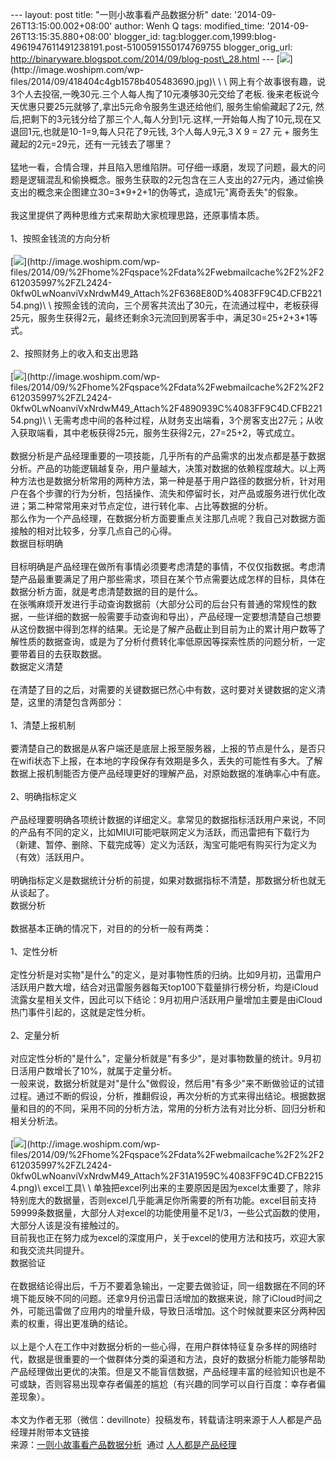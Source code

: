 --- layout: post title: "一则小故事看产品数据分析" date:
'2014-09-26T13:15:00.002+08:00' author: Wenh Q tags: modified\_time:
'2014-09-26T13:15:35.880+08:00' blogger\_id:
tag:blogger.com,1999:blog-4961947611491238191.post-5100591550174769755
blogger\_orig\_url:
http://binaryware.blogspot.com/2014/09/blog-post\_28.html ---
[![](https://images-blogger-opensocial.googleusercontent.com/gadgets/proxy?url=http%3A%2F%2Fimage.woshipm.com%2Fwp-files%2F2014%2F09%2F418404c4gb1578b405483690.jpg&container=blogger&gadget=a&rewriteMime=image%2F*)](http://image.woshipm.com/wp-files/2014/09/418404c4gb1578b405483690.jpg)\
\
\
网上有个故事很有趣，说3个人去投宿,一晚30元.三个人每人掏了10元凑够30元交给了老板.
後来老板说今天优惠只要25元就够了,拿出5元命令服务生退还给他们,
服务生偷偷藏起了2元,
然后,把剩下的3元钱分给了那三个人,每人分到1元.这样,一开始每人掏了10元,现在又退回1元,也就是10-1=9,每人只花了9元钱,
3个人每人9元,3 X 9 = 27 元 + 服务生藏起的2元=29元，还有一元钱去了哪里？\
\
猛地一看，合情合理，并且陷入思维陷阱。可仔细一琢磨，发现了问题，最大的问题是逻辑混乱和偷换概念。服务生获取的2元包含在三人支出的27元内，通过偷换支出的概念来企图建立30=3\*9+2+1的伪等式，造成1元"离奇丢失"的假象。\
\
我这里提供了两种思维方式来帮助大家梳理思路，还原事情本质。\
\
1、按照金钱流的方向分析\
\
[![](https://images-blogger-opensocial.googleusercontent.com/gadgets/proxy?url=http%3A%2F%2Fimage.woshipm.com%2Fwp-files%2F2014%2F09%2F%252Fhome%252Fqspace%252Fdata%252Fwebmailcache%252F2%252F2612035997%252FZL2424-0kfw0LwNoanviVxNrdwM49_Attach%252F6368E80D%254083FF9C4D.CFB22154.png&container=blogger&gadget=a&rewriteMime=image%2F*)](http://image.woshipm.com/wp-files/2014/09/%2Fhome%2Fqspace%2Fdata%2Fwebmailcache%2F2%2F2612035997%2FZL2424-0kfw0LwNoanviVxNrdwM49_Attach%2F6368E80D%4083FF9C4D.CFB22154.png)\
\
按照金钱的流向，三个房客共流出了30元，在流通过程中，老板获得25元，服务生获得2元，最终还剩余3元流回到房客手中，满足30=25+2+3\*1等式。\
\
2、按照财务上的收入和支出思路\
\
[![](https://images-blogger-opensocial.googleusercontent.com/gadgets/proxy?url=http%3A%2F%2Fimage.woshipm.com%2Fwp-files%2F2014%2F09%2F%252Fhome%252Fqspace%252Fdata%252Fwebmailcache%252F2%252F2612035997%252FZL2424-0kfw0LwNoanviVxNrdwM49_Attach%252F4890939C%254083FF9C4D.CFB22154.png&container=blogger&gadget=a&rewriteMime=image%2F*)](http://image.woshipm.com/wp-files/2014/09/%2Fhome%2Fqspace%2Fdata%2Fwebmailcache%2F2%2F2612035997%2FZL2424-0kfw0LwNoanviVxNrdwM49_Attach%2F4890939C%4083FF9C4D.CFB22154.png)\
\
无需考虑中间的各种过程，从财务支出端看，3个房客支出27元；从收入获取端看，其中老板获得25元，服务生获得2元，27=25+2，等式成立。\
\
数据分析是产品经理重要的一项技能，几乎所有的产品需求的出发点都是基于数据分析。产品的功能逻辑越复杂，用户量越大，决策对数据的依赖程度越大。以上两种方法也是数据分析常用的两种方法，第一种是基于用户路径的数据分析，针对用户在各个步骤的行为分析，包括操作、流失和停留时长，对产品或服务进行优化改进；第二种常常用来对节点定位，进行转化率、占比等数据的分析。\
那么作为一个产品经理，在数据分析方面要重点关注那几点呢？我自己对数据方面接触的相对比较多，分享几点自己的心得。\
数据目标明确\
\
目标明确是产品经理在做所有事情必须要考虑清楚的事情，不仅仅指数据。考虑清楚产品最重要满足了用户那些需求，项目在某个节点需要达成怎样的目标，具体在数据分析方面，就是考虑清楚数据的目的是什么。\
在张嘴麻烦开发进行手动查询数据前（大部分公司的后台只有普通的常规性的数据，一些详细的数据一般需要手动查询和导出），产品经理一定要想清楚自己想要从这份数据中得到怎样的结果。无论是了解产品截止到目前为止的累计用户数等了解性质的数据查询，或是为了分析付费转化率低原因等探索性质的问题分析，一定要带着目的去获取数据。\
数据定义清楚\
\
在清楚了目的之后，对需要的关键数据已然心中有数，这时要对关键数据的定义清楚，这里的清楚包含两部分：\
\
1、清楚上报机制\
\
要清楚自己的数据是从客户端还是底层上报至服务器，上报的节点是什么，是否只在wifi状态下上报，在本地的字段保存有效期是多久，丢失的可能性有多大。了解数据上报机制能否方便产品经理更好的理解产品，对原始数据的准确率心中有底。\
\
2、明确指标定义\
\
产品经理要明确各项统计数据的详细定义。拿常见的数据指标活跃用户来说，不同的产品有不同的定义，比如MIUI可能吧联网定义为活跃，而迅雷把有下载行为（新建、暂停、删除、下载完成等）定义为活跃，淘宝可能吧有购买行为定义为（有效）活跃用户。\
\
明确指标定义是数据统计分析的前提，如果对数据指标不清楚，那数据分析也就无从谈起了。\
数据分析\
\
数据基本正确的情况下，对目的的分析一般有两类：\
\
1、定性分析\
\
定性分析是对实物"是什么"的定义，是对事物性质的归纳。比如9月初，迅雷用户活跃用户数大增，结合对迅雷服务器每天top100下载量排行榜分析，均是iCloud流露女星相关文件，因此可以下结论：9月初用户活跃用户量增加主要是由iCloud热门事件引起的，这就是定性分析。\
\
2、定量分析\
\
对应定性分析的"是什么"，定量分析就是"有多少"，是对事物数量的统计。9月初日活用户数增长了10%，就属于定量分析。\
一般来说，数据分析就是对"是什么"做假设，然后用"有多少"来不断做验证的试错过程。通过不断的假设，分析，推翻假设，再次分析的方式来得出结论。根据数据量和目的的不同，采用不同的分析方法，常用的分析方法有对比分析、回归分析和相关分析法。\
\
[![](https://images-blogger-opensocial.googleusercontent.com/gadgets/proxy?url=http%3A%2F%2Fimage.woshipm.com%2Fwp-files%2F2014%2F09%2F%252Fhome%252Fqspace%252Fdata%252Fwebmailcache%252F2%252F2612035997%252FZL2424-0kfw0LwNoanviVxNrdwM49_Attach%252F31A1959C%254083FF9C4D.CFB22154.png&container=blogger&gadget=a&rewriteMime=image%2F*)](http://image.woshipm.com/wp-files/2014/09/%2Fhome%2Fqspace%2Fdata%2Fwebmailcache%2F2%2F2612035997%2FZL2424-0kfw0LwNoanviVxNrdwM49_Attach%2F31A1959C%4083FF9C4D.CFB22154.png)\
excel工具\
\
单独把excel列出来的主要原因是因为excel太重要了，除非特别庞大的数据量，否则excel几乎能满足你所需要的所有功能。excel目前支持59999条数据量，大部分人对excel的功能使用量不足1/3，一些公式函数的使用，大部分人该是没有接触过的。\
目前我也正在努力成为excel的深度用户，关于excel的使用方法和技巧，欢迎大家和我交流共同提升。\
数据验证\
\
在数据结论得出后，千万不要着急输出，一定要去做验证，同一组数据在不同的环境下能反映不同的问题。还拿9月份迅雷日活增加的数据来说，除了iCloud时间之外，可能迅雷做了应用内的增量升级，导致日活增加。这个时候就要来区分两种因素的权重，得出更准确的结论。\
\
以上是个人在工作中对数据分析的一些心得，在用户群体特征复杂多样的网络时代，数据是很重要的一个做群体分类的渠道和方法，良好的数据分析能力能够帮助产品经理做出更优的决策。但是又不能盲信数据，产品经理丰富的经验知识也是不可或缺，否则容易出现幸存者偏差的尴尬（有兴趣的同学可以自行百度：幸存者偏差现象）。\
\
本文为作者无邪（微信：devillnote）投稿发布，转载请注明来源于人人都是产品经理并附带本文链接
\
来源：[一则小故事看产品数据分析](http://www.woshipm.com/operate/108397.html)  通过 [人人都是产品经理](http://www.woshipm.com/)
